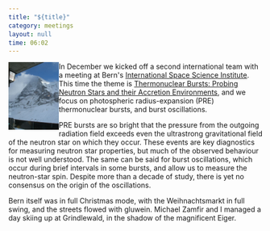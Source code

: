 ```yaml
---
title: "${title}"
category: meetings
layout: null
time: 06:02
---
```

<!-- converted from blosxom format post by dkg 22.1.2022 -->
  <!---- Begin .post ---->
<img src="images/Eiger.jpg" width="100" align="left"></a>
In December we kicked off a second international team with a meeting at Bern's
<a href="http://www.issibern.ch">International Space Science Institute</a>.
This time the theme is 
<a href="http://www.issibern.ch/teams/thermo_burst">Thermonuclear Bursts: Probing Neutron Stars and their Accretion Environments</a>, and we focus on 
photospheric radius-expansion (PRE) thermonuclear bursts, and burst
oscillations.</p>
<p>
PRE bursts are so bright that the pressure from the outgoing radiation field
exceeds even the ultrastrong gravitational field of the neutron star on which
they occur. These events are key diagnostics for measuring neutron star
properties, but much of the observed behaviour is not well understood. 
The same can be said for burst oscillations, which occur during brief intervals
in some bursts, and allow us to measure the neutron-star spin. Despite more
than a decade of study, there is yet no consensus on the origin of the
oscillations.</p>
<p>
Bern itself was in full Christmas mode, with the Weihnachtsmarkt in full swing,
and the streets flowed with gluwein. Michael Zamfir and I managed a day skiing
up at Grindlewald, in the shadow of the magnificent Eiger.
</p>
